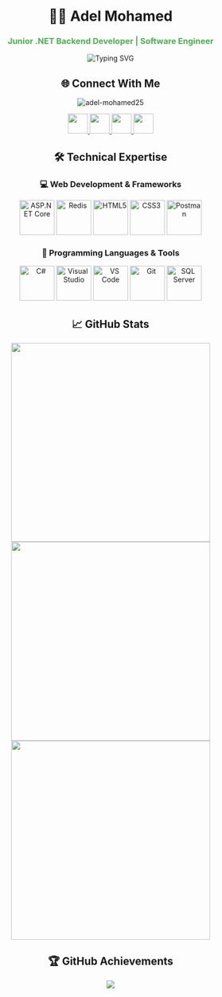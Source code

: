 <h1 align="center">👨‍💻 Adel Mohamed</h1>
<h3 align="center" style="color: #4CAF50;">Junior .NET Backend Developer | Software Engineer</h3>

<div align="center">
  <img src="https://readme-typing-svg.demolab.com?font=Fira+Code&pause=1000&color=4CAF50&center=true&width=435&lines=I'm+Backend+Developer;.NET+Enthusiast;Passionate+about+Scalable+Systems;Learning+Never+Stops" alt="Typing SVG" />
</div>

<h2 align="center">🌐 Connect With Me</h2>
<p align="center"> 
  <img src="https://komarev.com/ghpvc/?username=adel-mohamed25&label=Profile%20views&color=0e75b6&style=flat" alt="adel-mohamed25" />
</p>
<p align="center">
  <a href="https://www.linkedin.com/in/adelmohamed25/" target="_blank" rel="noopener noreferrer">
    <img src="https://img.icons8.com/color/48/000000/linkedin.png" width="40" height="40" />
  </a>
  <a href="mailto:adelmohammedfayed@gmail.com" target="_blank" rel="noopener noreferrer">
    <img src="https://img.icons8.com/color/48/000000/gmail.png" width="40" height="40" />
  </a>
  <a href="https://www.facebook.com/YourFacebookProfile](https://www.facebook.com/adel.mohamed.60272?locale=ar_AR" target="_blank" rel="noopener noreferrer">
    <img src="https://img.icons8.com/color/48/000000/facebook-new.png" width="40" height="40" />
  </a>
  <a href="https://wa.me/+201143254939" target="_blank" rel="noopener noreferrer">
    <img src="https://img.icons8.com/color/48/000000/whatsapp.png" width="40" height="40" />
  </a>
</p>


<h2 align="center">🛠️ Technical Expertise</h2>

<h3 align="center">💻 Web Development & Frameworks</h3>
<p align="center">
  <img src="https://cdn.jsdelivr.net/gh/devicons/devicon/icons/dotnetcore/dotnetcore-original.svg" width="70" height="70" title="ASP.NET Core"/>
  <img src="https://cdn.jsdelivr.net/gh/devicons/devicon/icons/redis/redis-original.svg" width="70" height="70" title="Redis"/>
  <img src="https://cdn.jsdelivr.net/gh/devicons/devicon/icons/html5/html5-original.svg" width="70" height="70" title="HTML5"/>
  <img src="https://cdn.jsdelivr.net/gh/devicons/devicon/icons/css3/css3-original.svg" width="70" height="70" title="CSS3"/>
  <img src="https://www.vectorlogo.zone/logos/getpostman/getpostman-icon.svg" width="70" height="70" title="Postman"/>
</p>


<h3 align="center">🔧 Programming Languages & Tools</h3>
<p align="center">
  <img src="https://cdn.jsdelivr.net/gh/devicons/devicon/icons/csharp/csharp-original.svg" width="70" height="70" title="C#"/>
  <img src="https://cdn.jsdelivr.net/gh/devicons/devicon/icons/visualstudio/visualstudio-plain.svg" width="70" height="70" title="Visual Studio"/>
  <img src="https://cdn.jsdelivr.net/gh/devicons/devicon/icons/vscode/vscode-original.svg" width="70" height="70" title="VS Code"/>
  <img src="https://cdn.jsdelivr.net/gh/devicons/devicon/icons/git/git-original.svg" width="70" height="70" title="Git"/>
  <img src="https://cdn.jsdelivr.net/gh/devicons/devicon/icons/microsoftsqlserver/microsoftsqlserver-plain.svg" width="70" height="70" title="SQL Server"/>
</p>


<h2 align="center">📈 GitHub Stats</h2>
<div align="center">
  <img width="400" src="https://github-readme-stats.vercel.app/api?username=adel-mohamed25&show_icons=true&theme=default&hide_border=true" />
  <img width="400" src="https://github-readme-streak-stats.herokuapp.com/?user=adel-mohamed25&hide_border=true" />
</div>
<div align="center">
  <img width="400" src="https://github-readme-stats.vercel.app/api/top-langs/?username=adel-mohamed25&layout=compact&hide_border=true" />
</div>

<h2 align="center">🏆 GitHub Achievements</h2>
<div align="center">
  <img src="https://github-profile-trophy.vercel.app/?username=adel-mohamed25&row=2&column=4&margin-w=15&margin-h=15&no-bg=true" />
</div>
